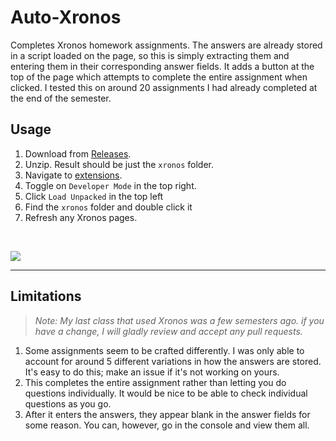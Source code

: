 # Auto-Xronos


Completes Xronos homework assignments. The answers are already stored in a script loaded on the page, so this is simply extracting them and entering them in their corresponding answer fields. It adds a button at the top of the page which attempts to complete the entire assignment when clicked. I tested this on around 20 assignments I had already completed at the end of the semester.


## Usage

1. Download from [Releases](https://github.com/Chungmire/Auto-Xronos/releases/download/Current/Xronos.zip).
2. Unzip. Result should be just the `xronos` folder.
3. Navigate to [extensions](chrome://extensions/).
4. Toggle on `Developer Mode` in the top right.
5. Click `Load Unpacked` in the top left
6. Find the `xronos` folder and double click it
7. Refresh any Xronos pages.
<br>

![](https://github.com/Chungmire/Auto-Xronos/blob/main/example.gif?raw=true)

---
## Limitations
> _Note: My last class that used Xronos was a few semesters ago. if you have a change, I will gladly review and accept any pull requests._
1. Some assignments seem to be crafted differently. I was only able to account for around 5 different variations in how the answers are stored. It's easy to do this; make an issue if it's not working on yours.
2. This completes the entire assignment rather than letting you do questions individually. It would be nice to be able to check individual questions as you go.
3. After it enters the answers, they appear blank in the answer fields for some reason. You can, however, go in the console and view them all.
